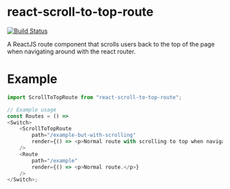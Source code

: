 react-scroll-to-top-route
============================

[![Build Status](https://travis-ci.com/devbytecom/react-scroll-to-top-route.svg?branch=master)](https://travis-ci.com/devbytecom/react-scroll-to-top-route)

A ReactJS route component that scrolls users back to the top of the page when navigating around with the react router.

# Example
```js
import ScrollToTopRoute from "react-scroll-to-top-route";

// Example usage
const Routes = () => 
<Switch>
    <ScrollToTopRoute
        path="/example-but-with-scrolling"
        render={() => <p>Normal route with scrolling to top when navigating.</p>}
    />
    <Route
        path="/example"
        render={() => <p>Normal route.</p>}
    />
</Switch>;
```